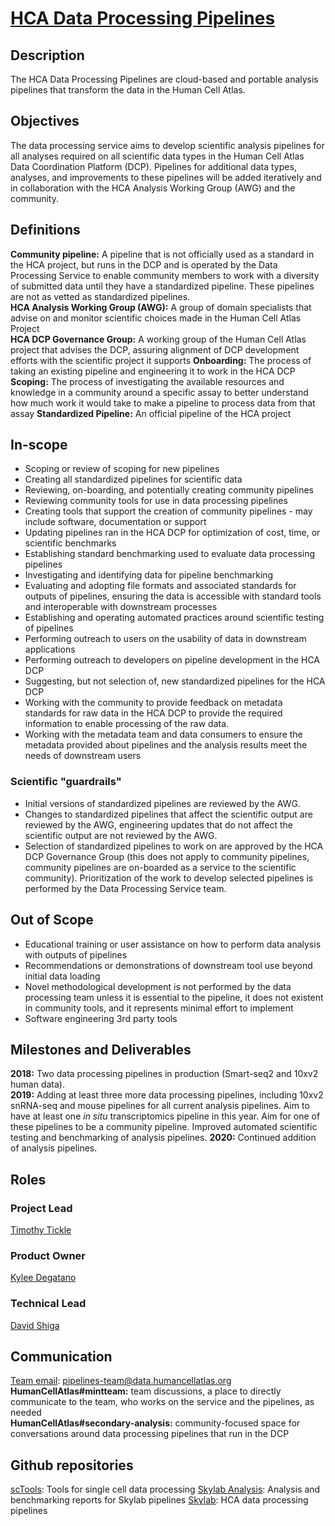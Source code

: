 # [HCA Data Processing Pipelines](mailto:pipelines-team@data.humancellatlas.org)

## Description
The HCA Data Processing Pipelines are cloud-based and portable analysis pipelines that transform the data in the Human Cell Atlas.

## Objectives
The data processing service aims to develop scientific analysis pipelines for all analyses required on all scientific data types in the Human Cell Atlas Data Coordination Platform (DCP). Pipelines for additional data types, analyses, and improvements to these pipelines will be added iteratively and in collaboration with the HCA Analysis Working Group (AWG) and the community. 

## Definitions
__Community pipeline:__ A pipeline that is not officially used as a standard in the HCA project, but runs in the DCP and is operated by the Data Processing Service to enable community members to work with a diversity of submitted data until they have a standardized pipeline. These pipelines are not as vetted as standardized pipelines.  
__HCA Analysis Working Group (AWG):__ A group of domain specialists that advise on and monitor scientific choices made in the Human Cell Atlas Project  
__HCA DCP Governance Group:__ A working group of the Human Cell Atlas project that advises the DCP, assuring alignment of DCP development efforts with the scientific project it supports
__Onboarding:__ The process of taking an existing pipeline and engineering it to work in the HCA DCP
__Scoping:__ The process of investigating the available resources and knowledge in a community around a specific assay to better understand how much work it would take to make a pipeline to process data from that assay 
__Standardized Pipeline:__ An official pipeline of the HCA project 

## In-scope
* Scoping or review of scoping for new pipelines  
* Creating all standardized pipelines for scientific data 
* Reviewing, on-boarding, and potentially creating community pipelines  
* Reviewing community tools for use in data processing pipelines 
* Creating tools that support the creation of community pipelines - may include software, documentation or support
* Updating pipelines ran in the HCA DCP for optimization of cost, time, or scientific benchmarks  
* Establishing standard benchmarking used to evaluate data processing pipelines  
* Investigating and identifying data for pipeline benchmarking
* Evaluating and adopting file formats and associated standards for outputs of pipelines, ensuring the data is accessible with standard tools and interoperable with downstream processes 
* Establishing and operating automated practices around scientific testing of pipelines
* Performing outreach to users on the usability of data in downstream applications 
* Performing outreach to developers on pipeline development in the HCA DCP 
* Suggesting, but not selection of, new standardized pipelines for the HCA DCP 
* Working with the community to provide feedback on metadata standards for raw data in the HCA DCP to provide the required information to enable processing of the raw data.
* Working with the metadata team and data consumers to ensure the metadata provided about pipelines and the analysis results meet the needs of downstream users

### Scientific "guardrails"

* Initial versions of standardized pipelines are reviewed by the AWG.  
* Changes to standardized pipelines that affect the scientific output are reviewed by the AWG, engineering updates that do not affect the scientific output are not reviewed by the AWG.  
* Selection of standardized pipelines to work on are approved by the HCA DCP Governance Group (this does not apply to community pipelines, community pipelines are on-boarded as a service to the scientific community). Prioritization of the work to develop selected pipelines is performed by the Data Processing Service team.  

## Out of Scope
* Educational training or user assistance on how to perform data analysis with outputs of pipelines  
* Recommendations or demonstrations of downstream tool use beyond initial data loading  
* Novel methodological development is not performed by the data processing team unless it is essential to the pipeline, it does not existent in community tools, and it represents minimal effort to implement  
* Software engineering 3rd party tools

## Milestones and Deliverables
__2018:__ Two data processing pipelines in production (Smart-seq2 and 10xv2 human data).  
__2019:__ Adding at least three more data processing pipelines, including 10xv2 snRNA-seq and mouse pipelines for all current analysis pipelines. Aim to have at least one _in situ_ transcriptomics pipeline in this year. Aim for one of these pipelines to be a community pipeline. Improved automated scientific testing and benchmarking of analysis pipelines.
__2020:__ Continued addition of analysis pipelines.  

## Roles
### Project Lead
[Timothy Tickle](mailto:ttickle@broadinstitute.org)

### Product Owner
[Kylee Degatano](mailto:kdegatano@broadinstitute.org)

### Technical Lead
[David Shiga](mailto:dshiga@broadinstitute.org)

## Communication
[Team email](mailto:pipelines-team@data.humancellatlas.org): pipelines-team@data.humancellatlas.org
__HumanCellAtlas#mintteam:__ team discussions, a place to directly communicate to the team, who works on the service and the pipelines, as needed  
__HumanCellAtlas#secondary-analysis:__ community-focused space for conversations around data processing pipelines that run in the DCP 

## Github repositories
[scTools](https://github.com/HumanCellAtlas/sctools): Tools for single cell data processing 
[Skylab Analysis](https://github.com/HumanCellAtlas/skylab-analysis): Analysis and benchmarking reports for Skylab pipelines 
[Skylab](https://github.com/HumanCellAtlas/skylab): HCA data processing pipelines 

